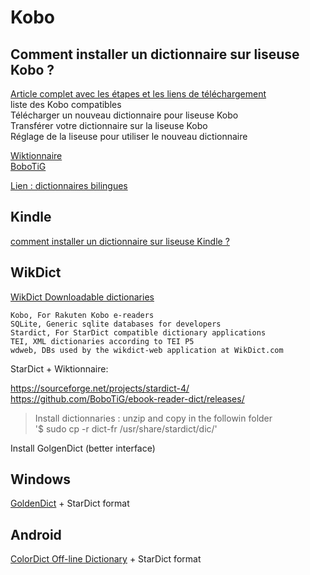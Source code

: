 # Kobo

## Comment installer un dictionnaire sur liseuse Kobo ?

  [Article complet avec les étapes et les liens de téléchargement](https://www.liseuses.net/installer-dictionnaire-liseuse-kobo/)  
  liste des Kobo compatibles  
  Télécharger un nouveau dictionnaire pour liseuse Kobo  
  Transférer votre dictionnaire sur la liseuse Kobo  
  Réglage de la liseuse pour utiliser le nouveau dictionnaire  
    
  [Wiktionnaire](https://github.com/BoboTiG/ebook-reader-dict)  
  [BoboTiG](https://github.com/BoboTiG/ebook-reader-dict/blob/master/docs/fr/README.md)
  
  [Lien : dictionnaires bilingues](https://download.wikdict.com/dictionaries/kobo/)  

## Kindle
  [comment installer un dictionnaire sur liseuse Kindle ?](https://www.liseuses.net/dictionnaire-kindle/)

## WikDict

[WikDict Downloadable dictionaries](https://download.wikdict.com/dictionaries/)  
  
    Kobo, For Rakuten Kobo e-readers  
    SQLite, Generic sqlite databases for developers  
    Stardict, For StarDict compatible dictionary applications  
    TEI, XML dictionaries according to TEI P5  
    wdweb, DBs used by the wikdict-web application at WikDict.com   

StarDict + Wiktionnaire:  

https://sourceforge.net/projects/stardict-4/  
https://github.com/BoboTiG/ebook-reader-dict/releases/  

> Install dictionnaries : unzip and copy in the followin folder  
'$ sudo cp -r dict-fr /usr/share/stardict/dic/'  

Install GolgenDict (better interface)  

## Windows

[GoldenDict](https://portableapps.com/apps/education/goldendict_portable) + StarDict format

## Android

[ColorDict Off-line Dictionary](https://play.google.com/store/apps/details?id=com.socialnmobile.colordict&hl=en) + StarDict format
